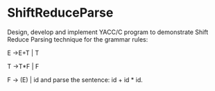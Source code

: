 # ShiftReduceParse
 Design, develop and implement YACC/C program to demonstrate Shift Reduce Parsing technique
for the grammar rules:

E →E+T | T

T →T*F | F

F → (E) | id 
and parse the sentence: id + id * id.
